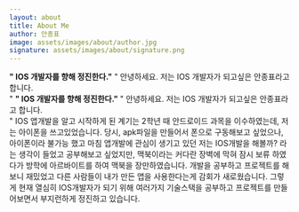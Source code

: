 ```yaml
---
layout: about
title: About Me
author: 안종표
image: assets/images/about/author.jpg
signature: assets/images/about/signature.png
---
```

<b>&quot; IOS 개발자를 향해 정진한다.&quot;</b>
&quot; 안녕하세요. 저는 IOS 개발자가 되고싶은 안종표라고 합니다. <br>&quot;
<b>&quot; IOS 개발자를 향해 정진한다.&quot;</b>
&quot; 안녕하세요. 저는 IOS 개발자가 되고싶은 안종표라고 합니다. <br>&quot;
IOS 앱개발을 알고 시작하게 된 계기는 2학년 때 안드로이드 과목을 이수하였는데, 저는 아이폰을 쓰고있었습니다. 당시, apk파일을 만들어서 폰으로 구동해보고 싶었으나, 아이폰이라 불가능 했고 마침 앱개발에 관심이 생기고 있던 저는 IOS개발을 해볼까? 라는 생각이 들었고 공부해보고 싶었지만, 맥북이라는 커다란 장벽에 막혀 잠시 보류 하였다가 방학에 아르바이트를 하여 맥북을 장만하였습니다. 개발을 공부하고 프로젝트를 해보니 재밌었고 다른 사람들이 내가 만든 앱을 사용한다는게 감회가 새로웠습니다. 그렇게 현재 열심히 IOS개발자가 되기 위해 여러가지 기술스택을 공부하고 프로젝트를 만들어보면서 부지런하게 정진하고 있습니다.
